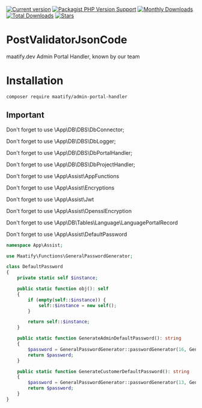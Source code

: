 [![Current version](https://img.shields.io/packagist/v/maatify/admin-portal-handler)][pkg]
[![Packagist PHP Version Support](https://img.shields.io/packagist/php-v/maatify/admin-portal-handler)][pkg]
[![Monthly Downloads](https://img.shields.io/packagist/dm/maatify/admin-portal-handler)][pkg-stats]
[![Total Downloads](https://img.shields.io/packagist/dt/maatify/admin-portal-handler)][pkg-stats]
[![Stars](https://img.shields.io/packagist/stars/maatify/admin-portal-handler)](https://github.com/maatify/AdminPortalHandler/stargazers)

[pkg]: <https://packagist.org/packages/maatify/admin-portal-handler>
[pkg-stats]: <https://packagist.org/packages/maatify/admin-portal-handler/stats>

# PostValidatorJsonCode

maatify.dev Admin Portal Handler, known by our team


# Installation

```shell
composer require maatify/admin-portal-handler
```
    
## Important
Don't forget to use \App\DB\DBS\DbConnector;

Don't forget to use \App\DB\DBS\DbLogger;

Don't forget to use \App\DB\DBS\DbPortalHandler;

Don't forget to use \App\DB\DBS\DbProjectHandler;

Don't forget to use \App\Assist\AppFunctions

Don't forget to use \App\Assist\Encryptions

Don't forget to use \App\Assist\Jwt

Don't forget to use \App\Assist\OpensslEncryption

Don't forget to use \App\DB\Tables\Language\LanguagePortalRecord

Don't forget to use \App\Assist\DefaultPassword

```php
namespace App\Assist;

use Maatify\Functions\GeneralPasswordGenerator;

class DefaultPassword
{
    private static self $instance;

    public static function obj(): self
    {
        if (empty(self::$instance)) {
            self::$instance = new self();
        }

        return self::$instance;
    }

    public static function GenerateAdminDefaultPassword(): string
    {
        $password = GeneralPasswordGenerator::passwordGenerator(16, GeneralPasswordGenerator::allCharacters());
        return $password;
    }

    public static function GenerateCustomerDefaultPassword(): string
    {
        $password = GeneralPasswordGenerator::passwordGenerator(13, GeneralPasswordGenerator::allCharacters());
        return $password;
    }
}
```

